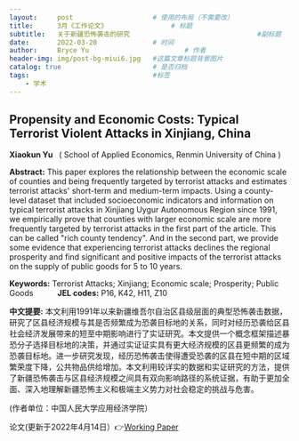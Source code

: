 ```yaml
---
layout:     post   				    # 使用的布局（不需要改）
title:      3月《工作论文》				# 标题 
subtitle:   关于新疆恐怖袭击的研究                                #副标题
date:       2022-03-20				# 时间
author:     Bryce Yu 						# 作者
header-img: img/post-bg-miui6.jpg 	#这篇文章标题背景图片
catalog: true 						# 是否归档
tags:								#标签
    - 学术
---
```


## Propensity and Economic Costs: Typical Terrorist Violent Attacks in Xinjiang, China

<strong> Xiaokun Yu </strong>  &nbsp;  ( School of Applied Economics, Renmin University of China )

<strong>Abstract:</strong> This paper explores the relationship between the economic scale of counties and being frequently targeted by terrorist attacks and estimates terrorist attacks' short-term and medium-term impacts. Using a county-level dataset that included socioeconomic indicators and information on typical terrorist attacks in Xinjiang Uygur Autonomous Region since 1991, we empirically prove that counties with larger economic scale are more frequently targeted by terrorist attacks in the first part of the article. This can be called  "rich county tendency". And in the second part, we provide some evidence that experiencing terrorist attacks declines the regional prosperity and find significant and positive impacts of the terrorist attacks on the supply of public goods for 5 to 10 years.

<strong>Keywords:</strong> Terrorist Attacks; Xinjiang; Economic scale; Prosperity; Public Goods  &nbsp; &nbsp; &nbsp; &nbsp; &nbsp; <strong>JEL codes:</strong>  P16, K42, H11, Z10  

<strong>中文提要:</strong> 本文利用1991年以来新疆维吾尔自治区县级层面的典型恐怖袭击数据，研究了区县经济规模与其是否频繁成为恐袭目标地的关系，同时对经历恐袭给区县社会经济发展带来的短至中期影响进行了实证研究。本文提供一个概念框架描述暴恐分子选择目标地的决策，并通过实证证实具有更大经济规模的区县更频繁的成为恐袭目标地。进一步研究发现，经历恐怖袭击使得遭受恐袭的区县在短中期的区域繁荣度下降，公共物品供给增加。本文利用较详实的数据和实证研究的方法，提供了新疆恐怖袭击与区县经济规模之间具有双向影响路径的系统证据，有助于更加全面、深入地理解新疆恐怖主义和极端主义势力对社会稳定的挑战与危害。

(作者单位：中国人民大学应用经济学院）

论文(更新于2022年4月14日）👉[Working Paper](https://pan.baidu.com/s/1d3hJ4GIb9tngRx22-yMrcA?pwd=7izc)
